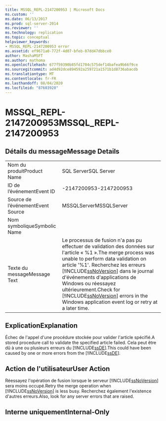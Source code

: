 ```yaml
---
title: MSSQL_REPL-2147200953 | Microsoft Docs
ms.custom: ''
ms.date: 06/13/2017
ms.prod: sql-server-2014
ms.reviewer: ''
ms.technology: replication
ms.topic: conceptual
helpviewer_keywords:
- MSSQL_REPL-2147200953 error
ms.assetid: ef9671a0-772f-4d07-bfeb-07dd47dbbce0
author: MashaMSFT
ms.author: mathoma
ms.openlocfilehash: 677f59390b85fd1704c575def14bafea9b66f9ce
ms.sourcegitcommit: ad4d92dce894592a259721a1571b1d8736abacdb
ms.translationtype: MT
ms.contentlocale: fr-FR
ms.lasthandoff: 08/04/2020
ms.locfileid: "87603928"
---
```

# <a name="mssql_repl-2147200953"></a><span data-ttu-id="181ef-102">MSSQL_REPL-2147200953</span><span class="sxs-lookup"><span data-stu-id="181ef-102">MSSQL_REPL-2147200953</span></span>
    
## <a name="message-details"></a><span data-ttu-id="181ef-103">Détails du message</span><span class="sxs-lookup"><span data-stu-id="181ef-103">Message Details</span></span>  
  
|||  
|-|-|  
|<span data-ttu-id="181ef-104">Nom du produit</span><span class="sxs-lookup"><span data-stu-id="181ef-104">Product Name</span></span>|<span data-ttu-id="181ef-105">SQL Server</span><span class="sxs-lookup"><span data-stu-id="181ef-105">SQL Server</span></span>|  
|<span data-ttu-id="181ef-106">ID de l’événement</span><span class="sxs-lookup"><span data-stu-id="181ef-106">Event ID</span></span>|<span data-ttu-id="181ef-107">-2147200953</span><span class="sxs-lookup"><span data-stu-id="181ef-107">-2147200953</span></span>|  
|<span data-ttu-id="181ef-108">Source de l’événement</span><span class="sxs-lookup"><span data-stu-id="181ef-108">Event Source</span></span>|<span data-ttu-id="181ef-109">MSSQLServer</span><span class="sxs-lookup"><span data-stu-id="181ef-109">MSSQLServer</span></span>|  
|<span data-ttu-id="181ef-110">Nom symbolique</span><span class="sxs-lookup"><span data-stu-id="181ef-110">Symbolic Name</span></span>||  
|<span data-ttu-id="181ef-111">Texte du message</span><span class="sxs-lookup"><span data-stu-id="181ef-111">Message Text</span></span>|<span data-ttu-id="181ef-112">Le processus de fusion n'a pas pu effectuer de validation des données sur l'article « %1 ».</span><span class="sxs-lookup"><span data-stu-id="181ef-112">The merge process was unable to perform data validation on article '%1'.</span></span> <span data-ttu-id="181ef-113">Recherchez les erreurs [!INCLUDE[ssNoVersion](../../includes/ssnoversion-md.md)] dans le journal d'événements d'applications de Windows ou réessayez ultérieurement.</span><span class="sxs-lookup"><span data-stu-id="181ef-113">Check for [!INCLUDE[ssNoVersion](../../includes/ssnoversion-md.md)] errors in the Windows application event log or retry at a later time.</span></span>|  
  
## <a name="explanation"></a><span data-ttu-id="181ef-114">Explication</span><span class="sxs-lookup"><span data-stu-id="181ef-114">Explanation</span></span>  
 <span data-ttu-id="181ef-115">Échec de l'appel d'une procédure stockée pour valider l'article spécifié.</span><span class="sxs-lookup"><span data-stu-id="181ef-115">A stored procedure call to validate the specified article failed.</span></span> <span data-ttu-id="181ef-116">Cela peut être dû à une ou plusieurs erreurs du [!INCLUDE[ssDE](../../includes/ssde-md.md)].</span><span class="sxs-lookup"><span data-stu-id="181ef-116">This could have been caused by one or more errors from the [!INCLUDE[ssDE](../../includes/ssde-md.md)].</span></span>  
  
## <a name="user-action"></a><span data-ttu-id="181ef-117">Action de l'utilisateur</span><span class="sxs-lookup"><span data-stu-id="181ef-117">User Action</span></span>  
 <span data-ttu-id="181ef-118">Réessayez l'opération de fusion lorsque le serveur [!INCLUDE[ssNoVersion](../../includes/ssnoversion-md.md)] sera moins occupé.</span><span class="sxs-lookup"><span data-stu-id="181ef-118">Retry the merge operation when [!INCLUDE[ssNoVersion](../../includes/ssnoversion-md.md)] is less busy.</span></span> <span data-ttu-id="181ef-119">Recherchez également l'existence d'autres erreurs.</span><span class="sxs-lookup"><span data-stu-id="181ef-119">Also, look for any server errors that are raised.</span></span>  
  
## <a name="internal-only"></a><span data-ttu-id="181ef-120">Interne uniquement</span><span class="sxs-lookup"><span data-stu-id="181ef-120">Internal-Only</span></span>  
  
